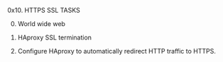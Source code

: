 0x10. HTTPS SSL TASKS

0. World wide web

1. HAproxy SSL termination

2. Configure HAproxy to automatically redirect HTTP traffic to HTTPS.


